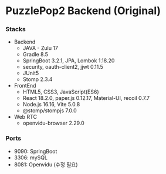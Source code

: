 # PuzzlePop2 Backend (Original)

### Stacks

- Backend
  - JAVA - Zulu 17
  - Gradle 8.5
  - SpringBoot 3.2.1, JPA, Lombok 1.18.20
  - security, oauth-client2, jjwt 0.11.5
  - JUnit5
  - Stomp 2.3.4
- FrontEnd
  - HTML5, CSS3, JavaScript(ES6)
  - React 18.2.0, paper.js 0.12.17, Material-UI, recoil 0.7.7
  - Node.js 16.16, Vite 5.0.8
  - @stomp/stompjs 7.0.0
- Web RTC
  - openvidu-browser 2.29.0

### Ports

- 9090: SpringBoot
- 3306: mySQL
- 8081: Openvidu (수정 필요)